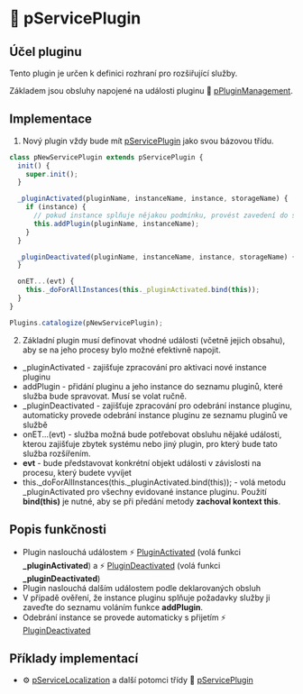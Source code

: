 # 🔌 pServicePlugin

## Účel pluginu

Tento plugin je určen k definici rozhraní pro rozšiřující služby.

Základem jsou obsluhy napojené na události pluginu 🔌 [pPluginManagement][pPluginManagement].

## Implementace

1. Nový plugin vždy bude mít [pServicePlugin][pServicePlugin] jako svou bázovou třídu.

```javascript
class pNewServicePlugin extends pServicePlugin {
  init() {
    super.init();
  }

  _pluginActivated(pluginName, instanceName, instance, storageName) {
    if (instance) {
      // pokud instance splňuje nějakou podmínku, provést zavedení do seznamu pluginů a další akce
      this.addPlugin(pluginName, instanceName);
    }
  }

  _pluginDeactivated(pluginName, instanceName, instance, storageName) {
  }

  onET...(evt) {
    this._doForAllInstances(this._pluginActivated.bind(this));
  }
}

Plugins.catalogize(pNewServicePlugin);
```

2. Základní plugin musí definovat vhodné události (včetně jejich obsahu), aby se na jeho procesy bylo možné efektivně napojit.

- _pluginActivated - zajišťuje zpracování pro aktivaci nové instance pluginu
- addPlugin - přidání pluginu a jeho instance do seznamu pluginů, které služba bude spravovat. Musí se volat ručně.
- _pluginDeactivated - zajišťuje zpracování pro odebrání instance pluginu, automaticky provede odebrání instance pluginu ze seznamu pluginů ve službě
- onET...(evt) - služba možná bude potřebovat obsluhu nějaké události, kterou zajišťuje zbytek systému nebo jiný plugin, pro který bude tato služba rozšířením. 
- **evt** - bude představovat konkrétní objekt události v závislosti na procesu, který budete vyvíjet
- this._doForAllInstances(this._pluginActivated.bind(this)); - volá metodu _pluginActivated pro všechny evidované instance pluginu. Použití **bind(this)** je nutné, aby se při předání metody **zachoval kontext this**.

## Popis funkčnosti

- Plugin naslouchá událostem ⚡ [PluginActivated][PluginActivated] (volá funkci **\_pluginActivated**) a ⚡ [PluginDeactivated][PluginDeactivated] (volá funkci **\_pluginDeactivated**)
- Plugin naslouchá dalším událostem podle deklarovaných obsluh
- V případě ověření, že instance pluginu splňuje požadavky služby ji zaveďte do seznamu voláním funkce **addPlugin**. 
- Odebrání instance se provede automaticky s přijetím ⚡ [PluginDeactivated][PluginDeactivated]

## Příklady implementací

- ⚙️ [pServiceLocalization][pServiceLocalization] a další potomci třídy 🔌 [pServicePlugin][pServicePlugin]

[pPluginManagement]: :_inst:pPluginManagement:.md "pPluginManagement"
[pServiceLocalization]: :_plg:pServiceLocalization.md "pServiceLocalization"
[PluginActivated]: :_evt:PluginActivated.md "PluginActivated"
[PluginDeactivated]: :_evt:PluginDeactivated.md "PluginDeactivated"
[pServicePlugin]: :_plg:pServicePlugin.md "pServicePlugin"
